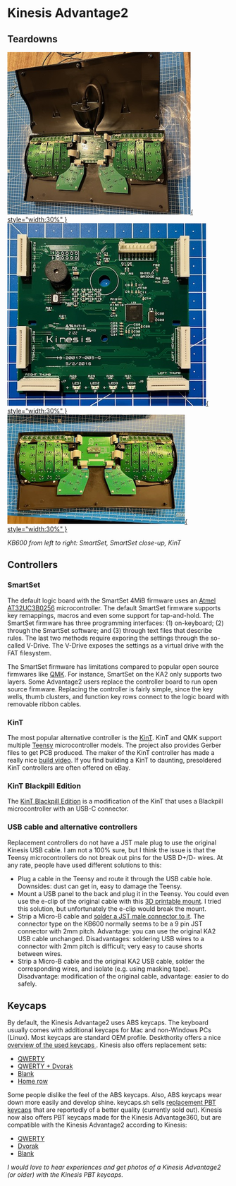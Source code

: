 # Kinesis Advantage2

## Teardowns

[![SmartSet controller](images/ka2-smartset-small.jpeg){ style="width:30%" }](images/ka2-smartset.jpeg)
[![SmartSet controller close-up](images/ka2-smartset-controller-small.jpeg){ style="width:30%" }](images/ka2-smartset-controller.jpeg)
[![KinT controller](images/ka2-kint-small.jpeg){ style="width:30%" }](images/ka2-kint.jpeg)

*KB600 from left to right: SmartSet, SmartSet close-up, KinT*

## Controllers

### SmartSet

The default logic board with the SmartSet 4MiB firmware uses an [Atmel
AT32UC3B0256](https://www.microchip.com/en-us/product/AT32UC3B0256)
microcontroller. The default SmartSet firmware supports key remappings, macros
and even some support for tap-and-hold. The SmartSet firmware has three programming
interfaces: (1) on-keyboard; (2) through the SmartSet software; and (3) through
text files that describe rules. The last two methods require exporing the settings
through the so-called V-Drive. The V-Drive exposes the settings as a virtual drive
with the FAT filesystem.

The SmartSet firmware has limitations compared to popular open source firmwares
like [QMK](https://qmk.fm). For instance, SmartSet on the KA2 only supports two
layers. Some Advantage2 users replace the controller board to run open source
firmware. Replacing the controller is fairly simple, since the key wells, thumb
clusters, and function key rows connect to the logic board with removable ribbon
cables.

### KinT

The most popular alternative controller is the
[KinT](https://github.com/kinx-project/kint). KinT and QMK support multiple
[Teensy](https://www.pjrc.com/teensy/) microcontroller models. The project also
provides Gerber files to get PCB produced. The maker of the KinT controller has
made a really nice [build video](https://www.youtube.com/watch?v=I0kwQbnhlfk).
If you find building a KinT to daunting, presoldered KinT controllers are often
offered on eBay.

### KinT Blackpill Edition

The [KinT Blackpill Edition](https://github.com/dcpedit/kint) is a modification
of the KinT that uses a Blackpill microcontroller with an USB-C connector.

### USB cable and alternative controllers

Replacement controllers do not have a JST male plug to use the original Kinesis
USB cable. I am not a 100% sure, but I think the issue is that the Teensy
microcontrollers do not break out pins for the USB D+/D- wires. At any rate,
people have used different solutions to this:

* Plug a cable in the Teensy and route it through the USB cable hole. Downsides:
  dust can get in, easy to damage the Teensy.
* Mount a USB panel to the back and plug it in the Teensy. You could even use
  the e-clip of the original cable with this [3D printable
  mount](https://github.com/dcpedit/kinesismod/blob/master/model/kinesis_ush_mount.STL).
  I tried this solution, but unfortunately the e-clip would break the mount.
* Strip a Micro-B cable and [solder a JST male connector to
  it](https://github.com/kinx-project/kint/issues/9#issuecomment-774753427).
  The connector type on the KB600 normally seems to be a 9 pin JST connector
  with 2mm pitch. Advantage: you can use the original KA2 USB cable unchanged.
  Disadvantages: soldering USB wires to a connector with 2mm pitch is difficult;
  very easy to cause shorts between wires.
* Strip a Micro-B cable and the original KA2 USB cable, solder the corresponding
  wires, and isolate (e.g. using masking tape). Disadvantage: modification of
  the original cable, advantage: easier to do safely.

## Keycaps

By default, the Kinesis Advantage2 uses ABS keycaps. The keyboard usually comes
with additional keycaps for Mac and non-Windows PCs (Linux). Most keycaps are
standard OEM profile. Deskthority offers a nice [overview of the used keycaps
](https://deskthority.net/wiki/Kinesis_Contoured#Keycaps). Kinesis also offers
replacement sets:

* [QWERTY](https://kinesis-ergo.com/shop/qwerty-keycap-set/)
* [QWERTY + Dvorak](https://kinesis-ergo.com/shop/qwerty-dvorak-keycap-set/)
* [Blank](https://kinesis-ergo.com/shop/blank-keycap-set/)
* [Home row](https://kinesis-ergo.com/shop/colored-home-row-keycaps/)

Some people dislike the feel of the ABS keycaps. Also, ABS keycaps wear down
more easily and develop shine. keycaps.sh sells [replacement PBT
keycaps](https://keycaps.sh) that are reportedly of a better quality (currently
sold out). Kinesis now also offers PBT keycaps made for the Kinesis
Advantage360, but are compatible with the Kinesis Advantage2 according to
Kinesis:

* [QWERTY](https://kinesis-ergo.com/shop/kc360-qw/)
* [Dvorak](https://kinesis-ergo.com/shop/kc360-dv/)
* [Blank](https://kinesis-ergo.com/shop/kc360-bk/)

_I would love to hear experiences and get photos of a Kinesis Advantage2
(or older) with the Kinesis PBT keycaps._
